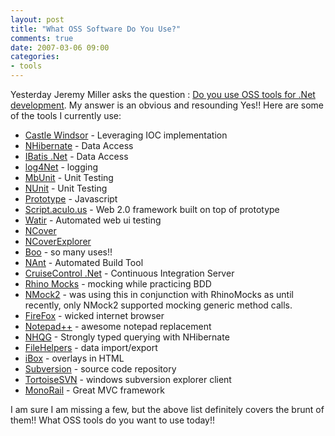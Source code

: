 ```yaml
---
layout: post
title: "What OSS Software Do You Use?"
comments: true
date: 2007-03-06 09:00
categories:
- tools
---
```


Yesterday Jeremy Miller asks the question : [Do you use OSS tools for .Net development](http://codebetter.com/blogs/jeremy.miller/archive/2007/03/05/Do-you-use-OSS-tools-for-.Net-development_3F00_.aspx). My answer is an obvious and resounding Yes!! 
Here are some of the tools I currently use: <ul> <li>[Castle Windsor](http://www.castleproject.org/container/index.html) - Leveraging IOC implementation</li> <li>[NHibernate](http://www.hibernate.org/343.html) - Data Access</li> <li>[IBatis .Net](http://ibatis.apache.org/) - Data Access</li> <li>[log4Net](http://logging.apache.org/log4net/) - logging</li> <li>[MbUnit](http://www.mbunit.com/) - Unit Testing</li> <li>[NUnit](http://www.nunit.org/) - Unit Testing</li> <li>[Prototype](http://www.prototypejs.org/) - Javascript</li> <li>[Script.aculo.us](http://script.aculo.us/) - Web 2.0 framework built on top of prototype</li> <li>[Watir](http://wtr.rubyforge.org/) - Automated web ui testing</li> <li>[NCover](http://ncover.org/site/)</li> <li>[NCoverExplorer](http://www.kiwidude.com/blog/2006/01/ncoverexplorer-debut.html)</li> <li>[Boo](http://boo.codehaus.org/) - so many uses!!</li> <li>[NAnt](http://nant.sourceforge.net/) - Automated Build Tool</li> <li>[CruiseControl .Net](http://confluence.public.thoughtworks.org/display/CCNET/Welcome+to+CruiseControl.NET) - Continuous Integration Server</li> <li>[Rhino Mocks](http://www.ayende.com/projects/rhino-mocks.aspx) - mocking while practicing BDD</li> <li>[NMock2](http://nmock.org/) - was using this in conjunction with RhinoMocks as until recently, only NMock2 supported mocking generic method calls.</li> <li>[FireFox](http://www.mozilla.com/en-US/) - wicked internet browser</li> <li>[Notepad++](http://notepad-plus.sourceforge.net/uk/site.htm) - awesome notepad replacement</li> <li>[NHQG](http://www.ayende.com/34/section.aspx/download/131) - Strongly typed querying with NHibernate</li> <li>[FileHelpers](http://filehelpers.sourceforge.net/) - data import/export</li> <li>[iBox](http://www.ibegin.com/blog/p_ibox.html) - overlays in HTML</li> <li>[Subversion](http://subversion.tigris.org/) - source code repository</li> <li>[TortoiseSVN](http://tortoisesvn.tigris.org/) - windows subversion explorer client</li> <li>[MonoRail](http://www.castleproject.org/monorail/index.html) - Great MVC framework</li></ul> 
I am sure I am missing a few, but the above list definitely covers the brunt of them!! 
What OSS tools do you want to use today!!




